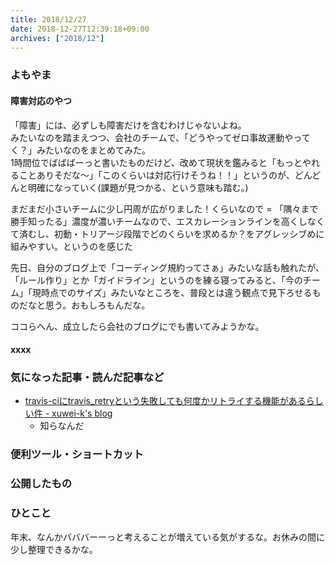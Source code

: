 ```yaml
---
title: 2018/12/27
date: 2018-12-27T12:39:18+09:00
archives: ["2018/12"]
---
```

### よもやま
#### 障害対応のやつ
「障害」には、必ずしも障害だけを含むわけじゃないよね。  
みたいなのを踏まえつつ、会社のチームで、「どうやってゼロ事故運動やってく？」みたいなのをまとめてみた。  
1時間位でばばばーっと書いたものだけど、改めて現状を鑑みると「もっとやれることありそだな〜」「このくらいは対応行けそうね！！」というのが、どんどんと明確になっていく(課題が見つかる、という意味も踏む。)

まだまだ小さいチームに少し円周が広がりました！くらいなので = 「隅々まで勝手知ったる」濃度が濃いチームなので、エスカレーションラインを高くしなくて済むし、初動・トリアージ段階でどのくらいを求めるか？をアグレッシブめに組みやすい。というのを感じた

先日、自分のブログ上で「コーディング規約ってさぁ」みたいな話も触れたが、「ルール作り」とか「ガイドライン」というのを練る寝ってみると、「今のチーム」「現時点でのサイズ」みたいなところを、普段とは違う観点で見下ろせるものだなと思う。おもしろもんだな。

ココらへん、成立したら会社のブログにでも書いてみようかな。

#### xxxx

### 気になった記事・読んだ記事など
* [travis\-ciにtravis\_retryという失敗しても何度かリトライする機能があるらしい件 \- xuwei\-k's blog](https://xuwei-k.hatenablog.com/entry/20150210/1423612281)
    * 知らなんだ

### 便利ツール・ショートカット

### 公開したもの

### ひとこと
年末、なんかバババーーっと考えることが増えている気がするな。お休みの間に少し整理できるかな。
